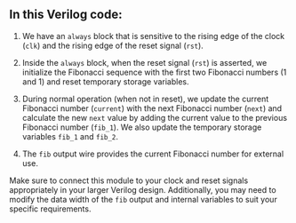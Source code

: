 ## In this Verilog code:

1. We have an `always` block that is sensitive to the rising edge of the clock (`clk`) and the rising edge of the reset signal (`rst`).

2. Inside the `always` block, when the reset signal (`rst`) is asserted, we initialize the Fibonacci sequence with the first two Fibonacci numbers (1 and 1) and reset temporary storage variables.

3. During normal operation (when not in reset), we update the current Fibonacci number (`current`) with the next Fibonacci number (`next`) and calculate the new `next` value by adding the current value to the previous Fibonacci number (`fib_1`). We also update the temporary storage variables `fib_1` and `fib_2`.

4. The `fib` output wire provides the current Fibonacci number for external use.

Make sure to connect this module to your clock and reset signals appropriately in your larger Verilog design. Additionally, you may need to modify the data width of the `fib` output and internal variables to suit your specific requirements.
